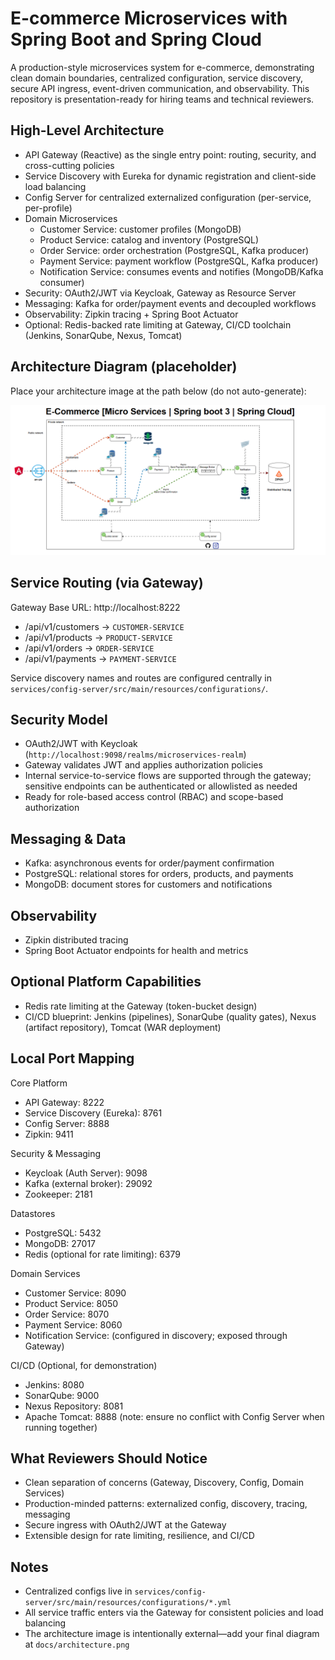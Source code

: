 # E-commerce Microservices with Spring Boot and Spring Cloud

A production-style microservices system for e-commerce, demonstrating clean domain boundaries, centralized configuration, service discovery, secure API ingress, event-driven communication, and observability. This repository is presentation-ready for hiring teams and technical reviewers.

## High-Level Architecture

- API Gateway (Reactive) as the single entry point: routing, security, and cross-cutting policies
- Service Discovery with Eureka for dynamic registration and client-side load balancing
- Config Server for centralized externalized configuration (per-service, per-profile)
- Domain Microservices
  - Customer Service: customer profiles (MongoDB)
  - Product Service: catalog and inventory (PostgreSQL)
  - Order Service: order orchestration (PostgreSQL, Kafka producer)
  - Payment Service: payment workflow (PostgreSQL, Kafka producer)
  - Notification Service: consumes events and notifies (MongoDB/Kafka consumer)
- Security: OAuth2/JWT via Keycloak, Gateway as Resource Server
- Messaging: Kafka for order/payment events and decoupled workflows
- Observability: Zipkin tracing + Spring Boot Actuator
- Optional: Redis-backed rate limiting at Gateway, CI/CD toolchain (Jenkins, SonarQube, Nexus, Tomcat)

## Architecture Diagram (placeholder)

Place your architecture image at the path below (do not auto-generate):

![System Architecture](docs/image.png)

## Service Routing (via Gateway)

Gateway Base URL: http://localhost:8222

- /api/v1/customers → `CUSTOMER-SERVICE`
- /api/v1/products → `PRODUCT-SERVICE`
- /api/v1/orders → `ORDER-SERVICE`
- /api/v1/payments → `PAYMENT-SERVICE`

Service discovery names and routes are configured centrally in `services/config-server/src/main/resources/configurations/`.

## Security Model

- OAuth2/JWT with Keycloak (`http://localhost:9098/realms/microservices-realm`)
- Gateway validates JWT and applies authorization policies
- Internal service-to-service flows are supported through the gateway; sensitive endpoints can be authenticated or allowlisted as needed
- Ready for role-based access control (RBAC) and scope-based authorization

## Messaging & Data

- Kafka: asynchronous events for order/payment confirmation
- PostgreSQL: relational stores for orders, products, and payments
- MongoDB: document stores for customers and notifications

## Observability

- Zipkin distributed tracing
- Spring Boot Actuator endpoints for health and metrics

## Optional Platform Capabilities

- Redis rate limiting at the Gateway (token-bucket design)
- CI/CD blueprint: Jenkins (pipelines), SonarQube (quality gates), Nexus (artifact repository), Tomcat (WAR deployment)

## Local Port Mapping

Core Platform
- API Gateway: 8222
- Service Discovery (Eureka): 8761
- Config Server: 8888
- Zipkin: 9411

Security & Messaging
- Keycloak (Auth Server): 9098
- Kafka (external broker): 29092
- Zookeeper: 2181

Datastores
- PostgreSQL: 5432
- MongoDB: 27017
- Redis (optional for rate limiting): 6379

Domain Services
- Customer Service: 8090
- Product Service: 8050
- Order Service: 8070
- Payment Service: 8060
- Notification Service: (configured in discovery; exposed through Gateway)

CI/CD (Optional, for demonstration)
- Jenkins: 8080
- SonarQube: 9000
- Nexus Repository: 8081
- Apache Tomcat: 8888 (note: ensure no conflict with Config Server when running together)

## What Reviewers Should Notice

- Clean separation of concerns (Gateway, Discovery, Config, Domain Services)
- Production-minded patterns: externalized config, discovery, tracing, messaging
- Secure ingress with OAuth2/JWT at the Gateway
- Extensible design for rate limiting, resilience, and CI/CD

## Notes

- Centralized configs live in `services/config-server/src/main/resources/configurations/*.yml`
- All service traffic enters via the Gateway for consistent policies and load balancing
- The architecture image is intentionally external—add your final diagram at `docs/architecture.png`
